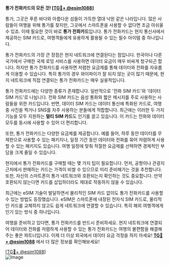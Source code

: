 **통가 전화카드의 모든 것! [[TG💪+ @esim1088](https://t.me/s/esim1088)]**

통가, 그곳은 푸른 바다와 아름다운 섬들이 가득한 열대 낙원 같은 나라입니다. 많은 사람들이 여행을 위해 통가를 찾지만, 그곳에서 스마트폰을 사용할 수 없다면 조금 아쉬울 수 있죠. 이때 필요한 것이 바로 **통가 전화카드**입니다. 통가 전화카드는 현지 통신사에서 제공하는 SIM 카드로, 여행객들에게 유용하게 활용될 수 있는 필수 아이템 중 하나입니다.

통가 전화카드의 가장 큰 장점은 현지 네트워크에 연결된다는 점입니다. 한국이나 다른 국가에서 구매한 국제 로밍 서비스를 사용하면 데이터 요금이 매우 비싸게 청구되곤 합니다. 하지만 통가 전화카드를 사용하면 저렴한 요금제를 통해 데이터와 전화를 자유롭게 이용할 수 있습니다. 특히 통가의 경우 와이파이가 잘 되지 않는 곳이 많기 때문에, 현지 네트워크에 직접 연결되는 통가 전화카드는 매우 실용적입니다.

통가 전화카드에는 다양한 종류가 존재합니다. 일반적으로 '전화 SIM 카드'와 '데이터 SIM 카드'로 나뉩니다. 전화 SIM 카드는 음성 통화와 짧은 메시지를 주로 사용하는 사람들을 위한 카드입니다. 반면, 데이터 SIM 카드는 데이터 통신에 특화된 카드로, 여행 중 사진을 찍거나 SNS를 자주 사용하는 분들에게 적합합니다. 최근에는 이러한 두 가지 기능을 모두 지원하는 **멀티 SIM 카드**도 인기를 끌고 있습니다. 이 카드는 전화와 데이터 모두를 동시에 사용할 수 있어 더 편리합니다.

또한, 통가 전화카드는 다양한 요금제를 제공합니다. 예를 들어, 하루 동안 데이터를 무제한으로 사용할 수 있는 패키지나, 일정 기간 동안 데이터와 전화를 묶어 저렴하게 사용할 수 있는 패키지도 있습니다. 여행 일정에 맞춰 적절한 요금제를 선택하면 경제적인 부담을 크게 줄일 수 있습니다.

현지에서 통가 전화카드를 구매할 때는 몇 가지 팁이 필요합니다. 먼저, 공항이나 관광지 근처에서 판매하는 카드는 가격이 비쌀 수 있으므로 미리 준비해가는 것을 추천합니다. 또한, 자신의 스마트폰이 통가 네트워크와 호환되는지 확인하는 것도 중요합니다. 만약 호환되지 않는다면 카드를 삽입하더라도 제대로 작동하지 않을 수 있습니다.

최근에는 eSIM 기술이 발달하면서 물리적인 SIM 카드 없이도 통가 전화카드를 사용할 수 있는 방법도 등장했습니다. eSIM은 스마트폰에 내장된 전자식 SIM 카드로, 물리적인 카드를 교체하지 않고도 쉽게 네트워크에 연결할 수 있습니다. 특히 해외 여행객에게 인기 있는 방식 중 하나입니다.

여행을 준비하고 있다면, 통가 전화카드를 반드시 준비하세요. 현지 네트워크에 연결되어 데이터와 전화를 저렴하게 사용할 수 있는 통가 전화카드는 여행의 불편함을 해결해주는 좋은 파트너입니다. 이제 더 이상 외국에서 데이터 요금 걱정을 하지 마세요! **[TG💪+ @esim1088](https://t.me/s/esim1088)** 에서 더 많은 정보를 확인해보세요!

[[TG💪+ @esim1088](https://t.me/s/esim1088)]  
![Image](https://i.postimg.cc/Y0z9fWf4/image.png)